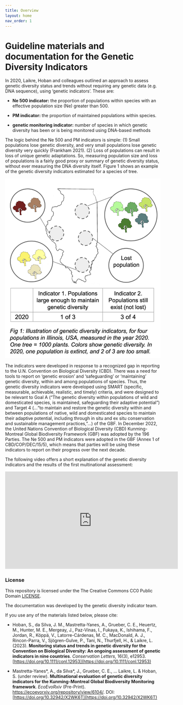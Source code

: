 ```yaml
---
title: Overview
layout: home
nav_order: 1
---
```


# Guideline materials and documentation for the Genetic Diversity Indicators

In 2020, Laikre, Hoban and colleagues outlined an approach to assess genetic diversity status and trends without requiring any genetic data (e.g. DNA sequence), using ‘genetic indicators’. These are:

* **Ne 500 indicator:** the proportion of populations within species with an effective population size (Ne) greater than 500. 

* **PM indicator:** the proportion of maintained populations within species.

* **genetic monitoring  indicator:** number of species in which genetic diversity has been or is being monitored using DNA-based methods

The logic behind the Ne 500 and PM  indicators is simple: (1) Small populations lose genetic diversity, and very small populations lose genetic diversity very quickly (Frankham 2021). (2) Loss of populations can result in loss of unique genetic adaptations.  So, measuring population size and loss of populations is a fairly good proxy or summary of genetic diversity status, without ever measuring the DNA diversity itself. Figure 1 shows an example of the genetic diversity indicators estimated for a species of tree.

![](Fig1.png) 

The indicators were developed in response to a recognized gap in reporting to the U.N. Convention on Biological Diversity (CBD). There was a need for tools to report  on ‘genetic erosion’ and ‘safeguarding’ or ‘maintaining’ genetic diversity, within and among populations of species. Thus, the genetic diversity indicators were developed using SMART (specific, measurable, achievable, realistic, and timely) criteria, and were designed to be relevant to Goal A (“The genetic diversity within populations of wild and domesticated species, is maintained, safeguarding their adaptive potential”) and Target 4 (…“to maintain and restore the genetic diversity within and between populations of native, wild and domesticated species to maintain their adaptive potential, including through in situ and ex situ conservation and sustainable management practices,”…) of the GBF. 
In December 2022, the United Nations Convention of Biological Diversity (CBD) Kunming-Montreal Global Biodiversity Framework (GBF) was adopted by the 196 Parties. The Ne 500 and PM indicators were adopted in the GBF (Annex 1 of CBD/COP/DEC/15/5), which means that parties will be using these indicators to report on their progress over the next decade. 

The following video offers a short explanation of the genetic diversity indicators and the results of the first multinational assessment:

<iframe width="560" height="315" src="https://www.youtube.com/embed/FCIHRXB7Kn8?si=nSb3FFChKb-EtN7y" title="YouTube video player" frameborder="0" allow="accelerometer; autoplay; clipboard-write; encrypted-media; gyroscope; picture-in-picture; web-share" allowfullscreen></iframe>



### License

This repository is licensed under the The Creative Commons CC0 Public Domain [LICENSE](LICENSE). 

The documentation was developed by the genetic diversity indicator team. 

If you use any of the materials listed below, please cite: 

* Hoban, S., da Silva, J. M., Mastretta-Yanes, A., Grueber, C. E., Heuertz, M., Hunter, M. E., Mergeay, J., Paz-Vinas, I., Fukaya, K., Ishihama, F., Jordan, R., Köppä, V., Latorre-Cárdenas, M. C., MacDonald, A. J., Rincon-Parra, V., Sjögren-Gulve, P., Tani, N., Thurfjell, H., & Laikre, L. (2023). **Monitoring status and trends in genetic diversity for the Convention on Biological Diversity: An ongoing assessment of genetic indicators in nine countries**. *Conservation Letters*, 16(3), e12953. [https://doi.org/10.1111/conl.12953](https://doi.org/10.1111/conl.12953)

* Mastretta-Yanes\*, A., da Silva\*, J., Grueber, C. E., ... Laikre, L. & Hoban, S. (under review). **Multinational evaluation of genetic diversity indicators for the Kunming-Montreal Global Biodiversity Monitoring framework**. *EcoEvoRxiv* (Pre-Print). https://ecoevorxiv.org/repository/view/6104/. DOI: [https://doi.org/10.32942/X2WK6T](https://doi.org/10.32942/X2WK6T)
